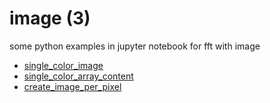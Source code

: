 # image (3)
some python examples in jupyter notebook for fft with image

+ [single_color_image](single_color_image.ipynb)
+ [single_color_array_content](single_color_array_content.ipynb)
+ [create_image_per_pixel](create_image_per_pixel.ipynb)
